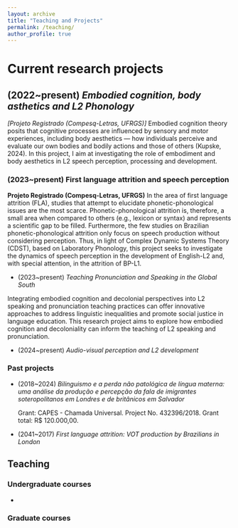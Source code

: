 ```yaml
---
layout: archive
title: "Teaching and Projects"
permalink: /teaching/
author_profile: true
---
```


# Current research projects
## (2022~present) *Embodied cognition, body asthetics and L2 Phonology* 
  
*[Projeto Registrado (Compesq-Letras, UFRGS)]* Embodied cognition theory posits that cognitive processes are influenced by sensory and motor experiences, including body aesthetics — how individuals perceive and evaluate our own bodies and bodily actions and those of others (Kupske, 2024). In this project, I aim at investigating the role of embodiment and body aesthetics in L2 speech perception, processing and development. 

### (2023~present) First language attrition and speech perception

**Projeto Registrado (Compesq-Letras, UFRGS)** In the area of first ​​language attrition (FLA), studies that attempt to elucidate phonetic-phonological issues are the most scarce. Phonetic-phonological attrition is, therefore, a small area when compared to others (e.g., lexicon or syntax) and represents a scientific gap to be filled. Furthermore, the few studies on Brazilian phonetic-phonological attrition only focus on speech production without considering perception. Thus, in light of Complex Dynamic Systems Theory (CDST), based on Laboratory Phonology, this project seeks to investigate the dynamics of speech perception in the development of English-L2 and, with special attention, in the attrition of BP-L1.

- (2023~present) *Teaching Pronunciation and Speaking in the Global South* 

Integrating embodied cognition and decolonial perspectives into L2 speaking and pronunciation teaching practices can offer innovative approaches to address linguistic inequalities and promote social justice in language education. This research project aims to explore how embodied cognition and decoloniality can inform the teaching of L2 speaking and pronunciation.  

- (2024~present) *Audio-visual perception and L2 development*  

### Past projects
- (2018~2024) *Bilinguismo e a perda não patológica de língua materna: uma análise da produção e percepção da fala de imigrantes soteropolitanos em Londres e de britânicos em Salvador* 
  
  Grant: CAPES - Chamada Universal. Project No. 432396/2018. Grant total: R$ 120.000,00.

- (2041~2017) *First language attrition: VOT production by Brazilians in London* 

  
## Teaching
### Undergraduate courses
- 
### Graduate courses
